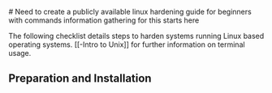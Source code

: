
*#* Need to create a publicly available linux hardening guide for beginners with commands 
information gathering for this starts here

The following checklist details steps to harden systems running Linux based operating systems.  [[-Intro to Unix]] for further information on terminal usage.


## Preparation and Installation
####